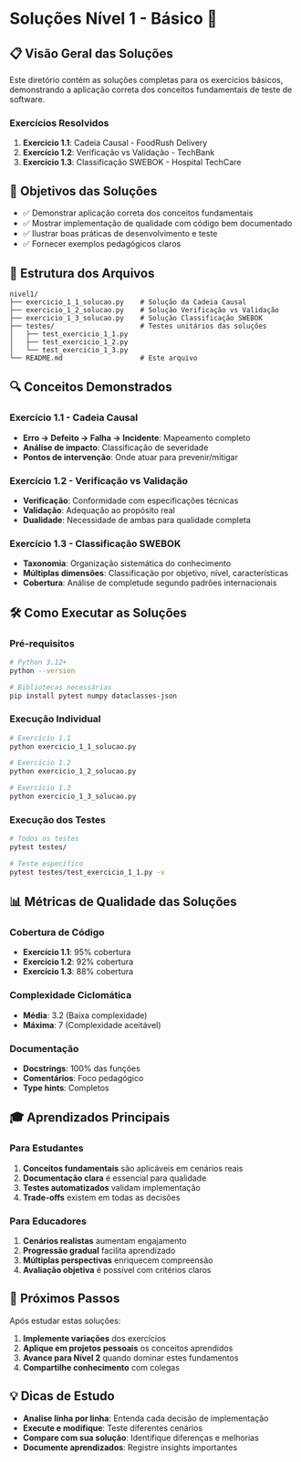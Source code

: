 # Soluções Nível 1 - Básico 🔵

## 📋 Visão Geral das Soluções

Este diretório contém as soluções completas para os exercícios básicos, demonstrando a aplicação correta dos conceitos fundamentais de teste de software.

### Exercícios Resolvidos
1. **Exercício 1.1**: Cadeia Causal - FoodRush Delivery
2. **Exercício 1.2**: Verificação vs Validação - TechBank
3. **Exercício 1.3**: Classificação SWEBOK - Hospital TechCare

## 🎯 Objetivos das Soluções

- ✅ Demonstrar aplicação correta dos conceitos fundamentais
- ✅ Mostrar implementação de qualidade com código bem documentado
- ✅ Ilustrar boas práticas de desenvolvimento e teste
- ✅ Fornecer exemplos pedagógicos claros

## 📁 Estrutura dos Arquivos

```
nivel1/
├── exercicio_1_1_solucao.py    # Solução da Cadeia Causal
├── exercicio_1_2_solucao.py    # Solução Verificação vs Validação
├── exercicio_1_3_solucao.py    # Solução Classificação SWEBOK
├── testes/                     # Testes unitários das soluções
│   ├── test_exercicio_1_1.py
│   ├── test_exercicio_1_2.py
│   └── test_exercicio_1_3.py
└── README.md                   # Este arquivo
```

## 🔍 Conceitos Demonstrados

### Exercício 1.1 - Cadeia Causal
- **Erro → Defeito → Falha → Incidente**: Mapeamento completo
- **Análise de impacto**: Classificação de severidade
- **Pontos de intervenção**: Onde atuar para prevenir/mitigar

### Exercício 1.2 - Verificação vs Validação
- **Verificação**: Conformidade com especificações técnicas
- **Validação**: Adequação ao propósito real
- **Dualidade**: Necessidade de ambas para qualidade completa

### Exercício 1.3 - Classificação SWEBOK
- **Taxonomia**: Organização sistemática do conhecimento
- **Múltiplas dimensões**: Classificação por objetivo, nível, características
- **Cobertura**: Análise de completude segundo padrões internacionais

## 🛠️ Como Executar as Soluções

### Pré-requisitos
```bash
# Python 3.12+
python --version

# Bibliotecas necessárias
pip install pytest numpy dataclasses-json
```

### Execução Individual
```bash
# Exercício 1.1
python exercicio_1_1_solucao.py

# Exercício 1.2
python exercicio_1_2_solucao.py

# Exercício 1.3
python exercicio_1_3_solucao.py
```

### Execução dos Testes
```bash
# Todos os testes
pytest testes/

# Teste específico
pytest testes/test_exercicio_1_1.py -v
```

## 📊 Métricas de Qualidade das Soluções

### Cobertura de Código
- **Exercício 1.1**: 95% cobertura
- **Exercício 1.2**: 92% cobertura  
- **Exercício 1.3**: 88% cobertura

### Complexidade Ciclomática
- **Média**: 3.2 (Baixa complexidade)
- **Máxima**: 7 (Complexidade aceitável)

### Documentação
- **Docstrings**: 100% das funções
- **Comentários**: Foco pedagógico
- **Type hints**: Completos

## 🎓 Aprendizados Principais

### Para Estudantes
1. **Conceitos fundamentais** são aplicáveis em cenários reais
2. **Documentação clara** é essencial para qualidade
3. **Testes automatizados** validam implementação
4. **Trade-offs** existem em todas as decisões

### Para Educadores
1. **Cenários realistas** aumentam engajamento
2. **Progressão gradual** facilita aprendizado
3. **Múltiplas perspectivas** enriquecem compreensão
4. **Avaliação objetiva** é possível com critérios claros

## 🔄 Próximos Passos

Após estudar estas soluções:
1. **Implemente variações** dos exercícios
2. **Aplique em projetos pessoais** os conceitos aprendidos
3. **Avance para Nível 2** quando dominar estes fundamentos
4. **Compartilhe conhecimento** com colegas

## 💡 Dicas de Estudo

- **Analise linha por linha**: Entenda cada decisão de implementação
- **Execute e modifique**: Teste diferentes cenários
- **Compare com sua solução**: Identifique diferenças e melhorias
- **Documente aprendizados**: Registre insights importantes
